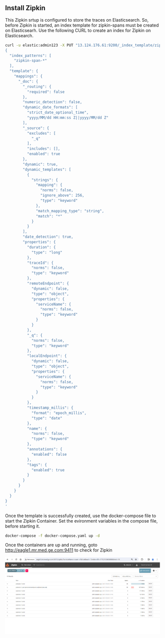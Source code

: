 ## Install Zipkin

This Zipkin srtup is configured to store the traces on Elasticsearch. So, before Zipkin is started, an index template for zipkin-spans must be created on Elasticsearh. Use the following CURL to create an index for Zipkin on Elasticsearch.

```sh
curl -u elastic:admin123 -X PUT "13.124.176.61:9200/_index_template/zipkin-span_template?pretty" -H 'Content-Type: application/json' -d'
{
  "index_patterns": [
    "zipkin-span-*"
  ],
  "template": {
    "mappings": {
      "_doc": {
        "_routing": {
          "required": false
        },
        "numeric_detection": false,
        "dynamic_date_formats": [
          "strict_date_optional_time",
          "yyyy/MM/dd HH:mm:ss Z||yyyy/MM/dd Z"
        ],
        "_source": {
          "excludes": [
            "_q"
          ],
          "includes": [],
          "enabled": true
        },
        "dynamic": true,
        "dynamic_templates": [
          {
            "strings": {
              "mapping": {
                "norms": false,
                "ignore_above": 256,
                "type": "keyword"
              },
              "match_mapping_type": "string",
              "match": "*"
            }
          }
        ],
        "date_detection": true,
        "properties": {
          "duration": {
            "type": "long"
          },
          "traceId": {
            "norms": false,
            "type": "keyword"
          },
          "remoteEndpoint": {
            "dynamic": false,
            "type": "object",
            "properties": {
              "serviceName": {
                "norms": false,
                "type": "keyword"
              }
            }
          },
          "_q": {
            "norms": false,
            "type": "keyword"
          },
          "localEndpoint": {
            "dynamic": false,
            "type": "object",
            "properties": {
              "serviceName": {
                "norms": false,
                "type": "keyword"
              }
            }
          },
          "timestamp_millis": {
            "format": "epoch_millis",
            "type": "date"
          },
          "name": {
            "norms": false,
            "type": "keyword"
          },
          "annotations": {
            "enabled": false
          },
          "tags": {
            "enabled": true
          }
        }
      }
    }
  }
}
'
```
Once the template is successfully created, use the docker-compose file to start the Zipkin Container. Set the evironment variables in the compose file, before starting it.
```sh
docker-compose -f docker-compose.yaml up -d
```
Once the containers are up and running, goto http://eagle1.mr.med.ge.com:9411 to check for Zipkin

<img src="doc/Zipkin.PNG">
